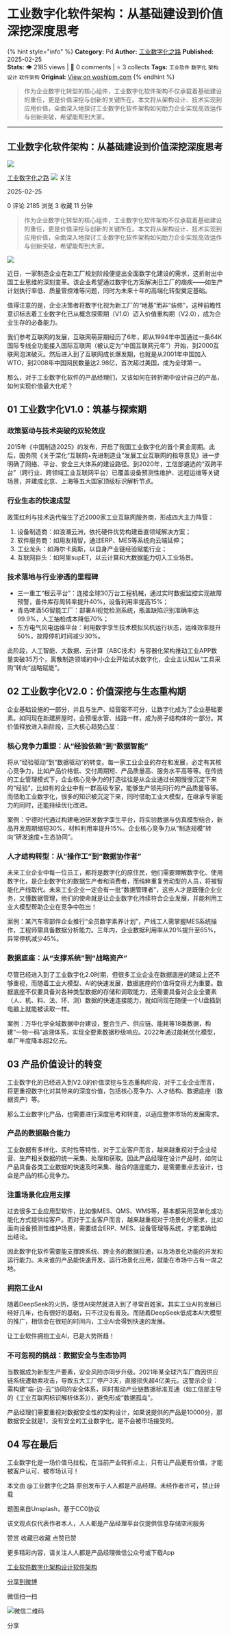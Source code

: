 # 工业数字化软件架构：从基础建设到价值深挖深度思考
{% hint style="info" %}
**Category:** Pd
**Author:** [工业数字化之路](https://www.woshipm.com/u/104162)
**Published:** 2025-02-25  
**Stats:** 👁️ 2185 views | 💬 0 comments | ⭐ 3 collects
**Tags:** `工业软件` `数字化` `架构设计` `软件架构`
**Original:** [View on woshipm.com](https://www.woshipm.com/pd/6184563.html)
{% endhint %}
> 作为企业数字化转型的核心组件，工业数字化软件架构不仅承载着基础建设的重任，更是价值深挖与创新的关键所在。本文将从架构设计、技术实现到应用价值，全面深入地探讨工业数字化软件架构如何助力企业实现高效运作与创新突破，希望能帮到大家。

---

## 工业数字化软件架构：从基础建设到价值深挖深度思考

[![](https://static.woshipm.com/view/woshipm_api_def_20250213141530_1370.png?imageView2/1/w/72/h/72/q/100)](https://www.woshipm.com/u/104162)

[工业数字化之路](https://www.woshipm.com/u/104162) ![](https://static.woshipm.com/tag/1101_1@2x.png) 关注

2025-02-25

0 评论 2185 浏览 3 收藏 11 分钟

> 作为企业数字化转型的核心组件，工业数字化软件架构不仅承载着基础建设的重任，更是价值深挖与创新的关键所在。本文将从架构设计、技术实现到应用价值，全面深入地探讨工业数字化软件架构如何助力企业实现高效运作与创新突破，希望能帮到大家。

![](https://image.woshipm.com/2023/04/13/79ebf122-d9ea-11ed-a8b0-00163e0b5ff3.jpg)

近日，一家制造企业在新工厂规划阶段便提出全面数字化建设的需求，这折射出中国工业思维的深刻变革。该企业希望通过数字化方案解决旧工厂的痼疾——如生产计划执行率低、质量管控难等问题，同时为未来十年的高端化转型奠定基础。

值得注意的是，企业决策者将数字化视为新工厂的“地基”而非“装修”，这种前瞻性意识标志着工业数字化已从概念探索期（V1.0）迈入价值重构期（V2.0），成为企业生存的必备能力。

我们参考互联网的发展，互联网萌芽期经历了6年，即从1994年中国通过一条64K国际专线全功能接入国际互联网（被认定为“中国互联网元年”）开始，到2000互联网泡沫破灭。然后进入到了互联网成长爆发期，也就是从2001年中国加入WTO，到2008年中国网民数量达2.98亿，首次超过美国，成为全球第一。

那么，对于工业数字化软件的产品经理们，又该如何在转折期中设计自己的产品，如何实现价值最大化呢？

## 01 工业数字化V1.0：筑基与探索期

### 政策驱动与技术突破的双轮效应

2015年《中国制造2025》的发布，开启了我国工业数字化的首个黄金周期。此后，国务院《关于深化“互联网+先进制造业”发展工业互联网的指导意见》进一步明确了网络、平台、安全三大体系的建设路径。到2020年，工信部遴选的“双跨平台”（跨行业、跨领域工业互联网平台）已覆盖设备预测性维护、远程运维等关键场景，并建成北京、上海等五大国家顶级标识解析节点。

### 行业生态的快速成型

政策红利与技术迭代催生了近2000家工业互联网服务商，形成四大主力阵营：

1.  设备制造商：如浪潮云洲，依托硬件优势构建垂直领域解决方案；
2.  软件服务商：如用友精智，通过ERP、MES等系统向云端延伸；
3.  工业龙头：如海尔卡奥斯，以自身产业链经验赋能行业；
4.  互联网巨头：如阿里supET，以云计算和大数据能力切入工业场景。

### 技术落地与行业渗透的里程碑

*   三一重工“根云平台”：连接全球30万台工程机械，通过实时数据监控实现故障预警，备件库存周转率提升40%，设备利用率提高15%；
*   青岛啤酒5G智能工厂：部署AI视觉检测系统，瓶盖缺陷识别准确率达99.9%，人工抽检成本降低70%；
*   东方电气风电运维平台：利用数字孪生技术模拟风机运行状态，运维效率提升50%，故障停机时间减少30%。

此阶段，人工智能、大数据、云计算（ABC技术）与容器化架构推动工业APP数量突破35万个，离散制造领域的中小企业开始试水数字化，企业主认知从“工具采购”转向“战略赋能”。

## 02 工业数字化V2.0：价值深挖与生态重构期

企业基础设施的一部分，并且与生产、经营密不可分，让数字化成为了企业基础要素。如同现在新建房屋时，会预埋水管、线路一样，成为房子结构体的一部分。其价值释放进入新阶段，三大核心趋势凸显：

### 核心竞争力重塑：从“经验依赖”到“数据智能”

将从“经验驱动”到“数据驱动”的转变。每一家工业企业的存在和发展，必定有其核心竞争力，比如产品价格低、交付周期短、产品质量高、服务水平高等等。在传统的工业管理模式下，企业核心竞争力的打造往往是从企业通过长期慢慢沉淀下来的“经验”，比如有的企业中有一群高级专家，能够生产领先同行的产品质量等等。而借助工业数字化，很多的知识被沉淀下来，同时借助工业大模型，在继承专家能力的同时，还能持续优化改进。

案例：宁德时代通过构建电池研发数字孪生平台，将实验数据与仿真模型结合，新品开发周期缩短30%，材料利用率提升15%。企业核心竞争力从“制造规模”转向“研发速度+生态协同”。

### 人才结构转型：从“操作工”到“数据协作者”

未来工业企业中每一位员工，都将是数字化的原住民，他们需要理解数字化、使用数字化，是企业数字化的数据生产者和消费者，而纯粹重复劳动型的人员，将被智能化产线取代。未来工业企业一定会有一批“数据管理者”，这些人才是既懂企业业务，又懂数据管理，他们的使命就是让企业数字化持续符合企业发展，并能利用工业大模型帮助企业在竞争中胜出！

案例：某汽车零部件企业推行“全员数字素养计划”，产线工人需掌握MES系统操作，工程师需具备数据分析能力。三年内，企业数据利用率从20%提升至65%，异常停机减少45%。

### 数据底座：从“支撑系统”到“战略资产”

尽管已经进入到了工业数字化2.0时期，但很多工业企业在数据底座的建设上还不够重视，而随着工业大模型、AI的快速发展，数据底座的价值将变得尤为重要。数据底座不仅要具备对各种类型数据的存储和调取能力，还需要具备对企业全要素（人、机、料、法、环、测）数据的快速连接能力，就如同现在随便一个U盘插到电脑上就能被读取一样。

案例：万华化学全域数据中台建设，整合生产、供应链、能耗等18类数据，构建“一物一码”追溯体系，实现全要素数据秒级响应。2022年通过能耗优化模型，单厂年度降本超2亿元。

## 03 产品价值设计的转变

工业数字化的已经进入到V2.0的价值深挖与生态重构阶段，对于工业企业而言，将更重视数字化对其带来的深度价值，包括核心竞争力、人才结构、数据底座（数据资产）等。

那么工业数字化产品，也需要进行深度思考和转变，以适应整体市场的发展需求。

### 产品的数据融合能力

工业数据有多样化、实时性等特性，对于工业客户而言，越来越重视对于企业经营、生产相关数据的统一采集、处理和获取。因此产品经理在设计产品时，如何让产品具备各类工业数据的快速及时采集、融合的底座能力，是需要重点去设计，也会是产品的核心竞争力。

### 注重场景化应用支撑

过去很多工业应用型软件，比如像MES、QMS、WMS等，基本都采用菜单化或功能化方式提供给客户。而对于工业客户而言，越来越重视对于场景化的需求，比如面向设备预测性维护场景，需要结合ERP、MES、设备管理等系统，才能准确给出结论。

因此数字化软件需要能支撑跨系统、跨业务的数据拉通，以及场景化功能的开发和运行能力。未来谁的产品能快速开发、运行场景化应用，就能在市场中占有一席之地。

### 拥抱工业AI

随着DeepSeek的火热，感觉AI突然就进入到了寻常百姓家。其实工业AI的发展已经好几年，也有很好的基础，只不过没有普及。而随着DeepSeek低成本AI大模型的推广，相信会在很短的时间内，工业AI会得到快速的发展。

让工业软件拥抱工业AI，已是大势所趋！

### 不可忽视的挑战：数据安全与生态协同

当数据成为新型生产要素，安全风险亦同步升级。2021年某全球汽车厂商因供应链系统遭勒索攻击，导致五大工厂停产3天，直接损失超4亿美元。这警示企业：需构建“端-边-云”协同的安全体系，同时推动产业链数据标准互通（如工信部主导的《工业互联网标识解析体系》），避免形成“数据孤岛”。

产品经理们需要重视对数据安全性的架构设计，如果说提供的产品是10000分，那数据安全就是1，没有安全的工业数字化，是不会被市场接受的。

## 04 写在最后

工业数字化是一场价值马拉松，在当前产业转折点上，只有让产品更有价值，才能被客户认可、被市场认可！

本文由 @工业数字化之路 原创发布于人人都是产品经理。未经作者许可，禁止转载

题图来自Unsplash，基于CC0协议

该文观点仅代表作者本人，人人都是产品经理平台仅提供信息存储空间服务

赞赏 收藏已收藏 点赞已赞

更多精彩内容，请关注人人都是产品经理微信公众号或下载App

[工业软件](https://www.woshipm.com/tag/%e5%b7%a5%e4%b8%9a%e8%bd%af%e4%bb%b6)[数字化](https://www.woshipm.com/tag/%e6%95%b0%e5%ad%97%e5%8c%96)[架构设计](https://www.woshipm.com/tag/%e6%9e%b6%e6%9e%84%e8%ae%be%e8%ae%a1)[软件架构](https://www.woshipm.com/tag/%e8%bd%af%e4%bb%b6%e6%9e%b6%e6%9e%84)

[分享到微博](https://service.weibo.com/share/share.php?appkey=2775287854&title=工业数字化软件架构：从基础建设到价值深挖深度思考&url=https://www.woshipm.com/pd/6184563.html&pic=https://image.woshipm.com/2023/04/13/79ebf122-d9ea-11ed-a8b0-00163e0b5ff3.jpg)

微信扫一扫

![微信二维码](https://api.pwmqr.com/qrcode/create/?url=https://www.woshipm.com/pd/6184563.html)

分享